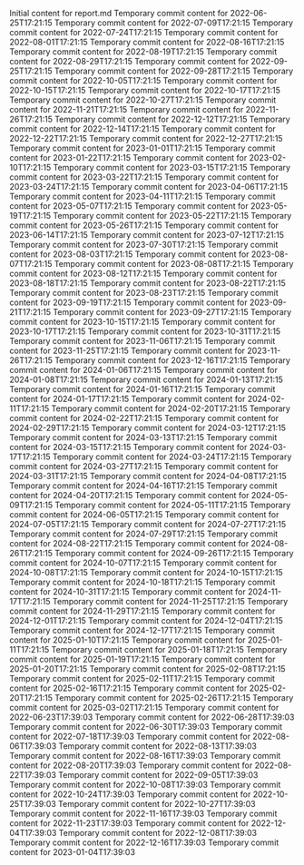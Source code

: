 Initial content for report.md
Temporary commit content for 2022-06-25T17:21:15
Temporary commit content for 2022-07-09T17:21:15
Temporary commit content for 2022-07-24T17:21:15
Temporary commit content for 2022-08-01T17:21:15
Temporary commit content for 2022-08-16T17:21:15
Temporary commit content for 2022-08-19T17:21:15
Temporary commit content for 2022-08-29T17:21:15
Temporary commit content for 2022-09-25T17:21:15
Temporary commit content for 2022-09-28T17:21:15
Temporary commit content for 2022-10-05T17:21:15
Temporary commit content for 2022-10-15T17:21:15
Temporary commit content for 2022-10-17T17:21:15
Temporary commit content for 2022-10-27T17:21:15
Temporary commit content for 2022-11-21T17:21:15
Temporary commit content for 2022-11-26T17:21:15
Temporary commit content for 2022-12-12T17:21:15
Temporary commit content for 2022-12-14T17:21:15
Temporary commit content for 2022-12-22T17:21:15
Temporary commit content for 2022-12-27T17:21:15
Temporary commit content for 2023-01-01T17:21:15
Temporary commit content for 2023-01-22T17:21:15
Temporary commit content for 2023-02-10T17:21:15
Temporary commit content for 2023-03-15T17:21:15
Temporary commit content for 2023-03-22T17:21:15
Temporary commit content for 2023-03-24T17:21:15
Temporary commit content for 2023-04-06T17:21:15
Temporary commit content for 2023-04-11T17:21:15
Temporary commit content for 2023-05-07T17:21:15
Temporary commit content for 2023-05-19T17:21:15
Temporary commit content for 2023-05-22T17:21:15
Temporary commit content for 2023-05-26T17:21:15
Temporary commit content for 2023-06-14T17:21:15
Temporary commit content for 2023-07-12T17:21:15
Temporary commit content for 2023-07-30T17:21:15
Temporary commit content for 2023-08-03T17:21:15
Temporary commit content for 2023-08-07T17:21:15
Temporary commit content for 2023-08-08T17:21:15
Temporary commit content for 2023-08-12T17:21:15
Temporary commit content for 2023-08-18T17:21:15
Temporary commit content for 2023-08-22T17:21:15
Temporary commit content for 2023-08-23T17:21:15
Temporary commit content for 2023-09-19T17:21:15
Temporary commit content for 2023-09-21T17:21:15
Temporary commit content for 2023-09-27T17:21:15
Temporary commit content for 2023-10-15T17:21:15
Temporary commit content for 2023-10-17T17:21:15
Temporary commit content for 2023-10-31T17:21:15
Temporary commit content for 2023-11-06T17:21:15
Temporary commit content for 2023-11-25T17:21:15
Temporary commit content for 2023-11-26T17:21:15
Temporary commit content for 2023-12-16T17:21:15
Temporary commit content for 2024-01-06T17:21:15
Temporary commit content for 2024-01-08T17:21:15
Temporary commit content for 2024-01-13T17:21:15
Temporary commit content for 2024-01-16T17:21:15
Temporary commit content for 2024-01-17T17:21:15
Temporary commit content for 2024-02-11T17:21:15
Temporary commit content for 2024-02-20T17:21:15
Temporary commit content for 2024-02-22T17:21:15
Temporary commit content for 2024-02-29T17:21:15
Temporary commit content for 2024-03-12T17:21:15
Temporary commit content for 2024-03-13T17:21:15
Temporary commit content for 2024-03-15T17:21:15
Temporary commit content for 2024-03-17T17:21:15
Temporary commit content for 2024-03-24T17:21:15
Temporary commit content for 2024-03-27T17:21:15
Temporary commit content for 2024-03-31T17:21:15
Temporary commit content for 2024-04-08T17:21:15
Temporary commit content for 2024-04-16T17:21:15
Temporary commit content for 2024-04-20T17:21:15
Temporary commit content for 2024-05-09T17:21:15
Temporary commit content for 2024-05-11T17:21:15
Temporary commit content for 2024-06-05T17:21:15
Temporary commit content for 2024-07-05T17:21:15
Temporary commit content for 2024-07-27T17:21:15
Temporary commit content for 2024-07-29T17:21:15
Temporary commit content for 2024-08-22T17:21:15
Temporary commit content for 2024-08-26T17:21:15
Temporary commit content for 2024-09-26T17:21:15
Temporary commit content for 2024-10-07T17:21:15
Temporary commit content for 2024-10-08T17:21:15
Temporary commit content for 2024-10-15T17:21:15
Temporary commit content for 2024-10-18T17:21:15
Temporary commit content for 2024-10-31T17:21:15
Temporary commit content for 2024-11-17T17:21:15
Temporary commit content for 2024-11-25T17:21:15
Temporary commit content for 2024-11-29T17:21:15
Temporary commit content for 2024-12-01T17:21:15
Temporary commit content for 2024-12-04T17:21:15
Temporary commit content for 2024-12-17T17:21:15
Temporary commit content for 2025-01-10T17:21:15
Temporary commit content for 2025-01-11T17:21:15
Temporary commit content for 2025-01-18T17:21:15
Temporary commit content for 2025-01-19T17:21:15
Temporary commit content for 2025-01-20T17:21:15
Temporary commit content for 2025-02-08T17:21:15
Temporary commit content for 2025-02-11T17:21:15
Temporary commit content for 2025-02-16T17:21:15
Temporary commit content for 2025-02-20T17:21:15
Temporary commit content for 2025-02-26T17:21:15
Temporary commit content for 2025-03-02T17:21:15
Temporary commit content for 2022-06-23T17:39:03
Temporary commit content for 2022-06-28T17:39:03
Temporary commit content for 2022-06-30T17:39:03
Temporary commit content for 2022-07-18T17:39:03
Temporary commit content for 2022-08-06T17:39:03
Temporary commit content for 2022-08-13T17:39:03
Temporary commit content for 2022-08-16T17:39:03
Temporary commit content for 2022-08-20T17:39:03
Temporary commit content for 2022-08-22T17:39:03
Temporary commit content for 2022-09-05T17:39:03
Temporary commit content for 2022-10-08T17:39:03
Temporary commit content for 2022-10-24T17:39:03
Temporary commit content for 2022-10-25T17:39:03
Temporary commit content for 2022-10-27T17:39:03
Temporary commit content for 2022-11-16T17:39:03
Temporary commit content for 2022-11-23T17:39:03
Temporary commit content for 2022-12-04T17:39:03
Temporary commit content for 2022-12-08T17:39:03
Temporary commit content for 2022-12-16T17:39:03
Temporary commit content for 2023-01-04T17:39:03
